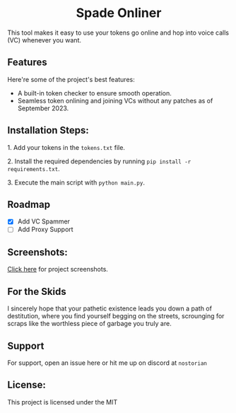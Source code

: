 <h1 align="center" id="title">Spade Onliner</h1>

<p id="description">This tool makes it easy to use your tokens go online and hop into voice calls (VC) whenever you want.</p>


  
  
<h2>Features</h2>

Here're some of the project's best features:

*   A built-in token checker to ensure smooth operation.
*   Seamless token onlining and joining VCs without any patches as of September 2023.

<h2>Installation Steps:</h2>

<p>1. Add your tokens in the <code>tokens.txt</code> file.</p>

<p>2. Install the required dependencies by running <code>pip install -r requirements.txt</code>.</p>

<p>3. Execute the main script with <code>python main.py</code>.</p>

## Roadmap
- [x] Add VC Spammer
- [ ] Add Proxy Support

<h2>Screenshots:</h2>
<p><a href="https://github.com/Nostorian/spade-onliner/tree/main/screenshots">Click here</a> for project screenshots.</p>

## For the Skids
I sincerely hope that your pathetic existence leads you down a path of destitution, where you find yourself begging on the streets, scrounging for scraps like the worthless piece of garbage you truly are.

## Support

For support, open an issue here or hit me up on discord at `nostorian`


<h2>License:</h2>

This project is licensed under the MIT



